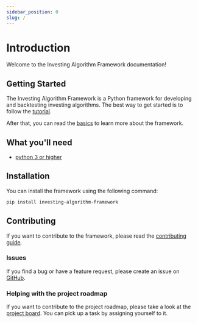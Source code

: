```yaml
---
sidebar_position: 0
slug: /
---
```


# Introduction

Welcome to the Investing Algorithm Framework documentation!

## Getting Started

The Investing Algorithm Framework is a Python framework for developing and backtesting investing algorithms.
The best way to get started is to follow the [tutorial](/blog/how-to-create-a-trading-bot-in-5-steps).

After that, you can read the [basics](/docs/Getting%20Started/application-setup.md) to learn more about the framework.

## What you'll need
- [python 3 or higher](https://www.python.org/downloads/)

## Installation
You can install the framework using the following command:

```bash
pip install investing-algorithm-framework
```

## Contributing
If you want to contribute to the framework, please read the [contributing guide](/docs/contributing.md). 

### Issues
If you find a bug or have a feature request, please create an issue on [GitHub](https://github.com/coding-kitties/investing-algorithm-framework/issues).

### Helping with the project roadmap
If you want to contribute to the project roadmap, please take a look at the [project board](https://github.com/coding-kitties/investing-algorithm-framework/projects?query=is%3Aopen).
You can pick up a task by assigning yourself to it. 